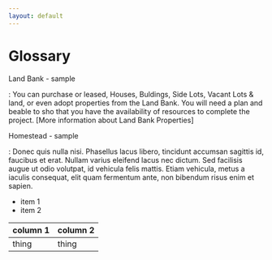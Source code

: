 ```yaml
---
layout: default
---
```


Glossary
========

Land Bank - sample

: You can purchase or leased, Houses, Buldings, Side Lots, Vacant Lots & land,  or even adopt properties from the Land Bank.  You will need a plan and beable to sho that you have the availability of resources to complete the project.  [More information about Land Bank Properties]


Homestead - sample

: Donec quis nulla nisi. Phasellus lacus libero, tincidunt accumsan sagittis id, faucibus et erat. Nullam varius eleifend lacus nec dictum. Sed facilisis augue ut odio volutpat, id vehicula felis mattis. Etiam vehicula, metus a iaculis consequat, elit quam fermentum ante, non bibendum risus enim et sapien.

  * item 1
  * item 2

| column 1 | column 2 |
| -------- | ---------|
| thing    | thing    |



